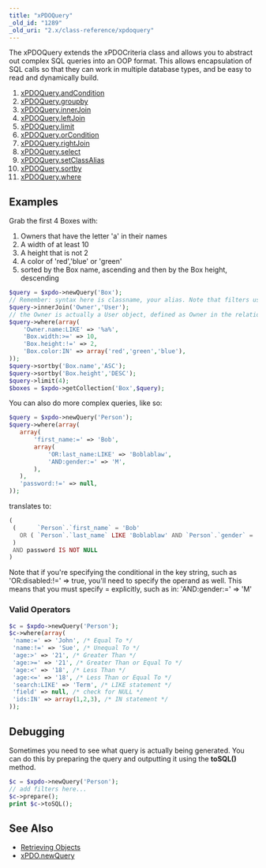 ```yaml
---
title: "xPDOQuery"
_old_id: "1289"
_old_uri: "2.x/class-reference/xpdoquery"
---
```


 The xPDOQuery extends the xPDOCriteria class and allows you to abstract out complex SQL queries into an OOP format. This allows encapsulation of SQL calls so that they can work in multiple database types, and be easy to read and dynamically build.

1. [xPDOQuery.andCondition](xpdo/class-reference/xpdoquery/xpdoquery.andcondition)
2. [xPDOQuery.groupby](xpdo/class-reference/xpdoquery/xpdoquery.groupby)
3. [xPDOQuery.innerJoin](xpdo/class-reference/xpdoquery/xpdoquery.innerjoin)
4. [xPDOQuery.leftJoin](xpdo/class-reference/xpdoquery/xpdoquery.leftjoin)
5. [xPDOQuery.limit](xpdo/class-reference/xpdoquery/xpdoquery.limit)
6. [xPDOQuery.orCondition](xpdo/class-reference/xpdoquery/xpdoquery.orcondition)
7. [xPDOQuery.rightJoin](xpdo/class-reference/xpdoquery/xpdoquery.rightjoin)
8. [xPDOQuery.select](xpdo/class-reference/xpdoquery/xpdoquery.select)
9. [xPDOQuery.setClassAlias](xpdo/class-reference/xpdoquery/xpdoquery.setclassalias)
10. [xPDOQuery.sortby](xpdo/class-reference/xpdoquery/xpdoquery.sortby)
11. [xPDOQuery.where](xpdo/class-reference/xpdoquery/xpdoquery.where)

## Examples

 Grab the first 4 Boxes with:

1. Owners that have the letter 'a' in their names
2. A width of at least 10
3. A height that is not 2
4. A color of 'red','blue' or 'green'
5. sorted by the Box name, ascending and then by the Box height, descending
 
``` php 
$query = $xpdo->newQuery('Box');
// Remember: syntax here is classname, your alias. Note that filters use the alias.
$query->innerJoin('Owner','User'); 
// the Owner is actually a User object, defined as Owner in the relationship alias
$query->where(array(
    'Owner.name:LIKE' => '%a%',
    'Box.width:>=' => 10,
    'Box.height:!=' => 2,
    'Box.color:IN' => array('red','green','blue'),
));
$query->sortby('Box.name','ASC');
$query->sortby('Box.height','DESC');
$query->limit(4);
$boxes = $xpdo->getCollection('Box',$query);
```

 You can also do more complex queries, like so:

 ``` php 
$query = $xpdo->newQuery('Person');
$query->where(array(
    array(
        'first_name:=' => 'Bob',
        array(
            'OR:last_name:LIKE' => 'Boblablaw',
            'AND:gender:=' => 'M',
        ),
    ),
    'password:!=' => null,
));
```

 translates to:

 ``` php 
(
  (      `Person`.`first_name` = 'Bob' 
    OR ( `Person`.`last_name` LIKE 'Boblablaw' AND `Person`.`gender` = 'M' )
  )
  AND password IS NOT NULL
)
```

 Note that if you're specifying the conditional in the key string, such as 'OR:disabled:!=' => true, you'll need to specify the operand as well. This means that you must specify = explicitly, such as in:  'AND:gender:=' => 'M'

 

### Valid Operators

 ``` php 
$c = $xpdo->newQuery('Person');
$c->where(array(
  'name:=' => 'John', /* Equal To */
  'name:!=' => 'Sue', /* Unequal To */
  'age:>' => '21', /* Greater Than */
  'age:>=' => '21', /* Greater Than or Equal To */
  'age:<' => '18', /* Less Than */
  'age:<=' => '18', /* Less Than or Equal To */
  'search:LIKE' => 'Term', /* LIKE statement */
  'field' => null, /* check for NULL */
  'ids:IN' => array(1,2,3), /* IN statement */
));
```

## Debugging

 Sometimes you need to see what query is actually being generated. You can do this by preparing the query and outputting it using the **toSQL()** method.

 ``` php 
$c = $xpdo->newQuery('Person');
// add filters here...
$c->prepare();
print $c->toSQL();
```

## See Also

- [Retrieving Objects](xpdo/getting-started/using-your-xpdo-model/retrieving-objects "Retrieving Objects")
- [xPDO.newQuery](xpdo/class-reference/xpdo/xpdo.newquery "xPDO.newQuery")